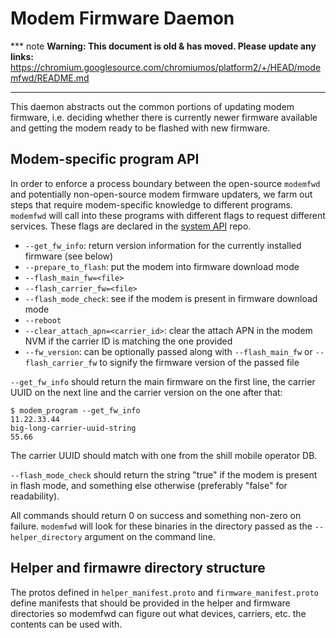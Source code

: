 # Modem Firmware Daemon

*** note
**Warning: This document is old & has moved.  Please update any links:**<br>
https://chromium.googlesource.com/chromiumos/platform2/+/HEAD/modemfwd/README.md
***

This daemon abstracts out the common portions of updating modem firmware, i.e.
deciding whether there is currently newer firmware available and getting the
modem ready to be flashed with new firmware.

## Modem-specific program API

In order to enforce a process boundary between the open-source `modemfwd` and
potentially non-open-source modem firmware updaters, we farm out steps that
require modem-specific knowledge to different programs. `modemfwd` will call
into these programs with different flags to request different services. These
flags are declared in the [system API] repo.

* `--get_fw_info`: return version information for the currently installed
  firmware (see below)
* `--prepare_to_flash`: put the modem into firmware download mode
* `--flash_main_fw=<file>`
* `--flash_carrier_fw=<file>`
* `--flash_mode_check`: see if the modem is present in firmware download mode
* `--reboot`
* `--clear_attach_apn=<carrier_id>`: clear the attach APN in the modem NVM if
  the carrier ID is matching the one provided
* `--fw_version`: can be optionally passed along with `--flash_main_fw` or
  `--flash_carrier_fw` to signify the firmware version of the passed file

`--get_fw_info` should return the main firmware on the first line, the carrier
UUID on the next line and the carrier version on the one after that:

```
$ modem_program --get_fw_info
11.22.33.44
big-long-carrier-uuid-string
55.66
```

The carrier UUID should match with one from the shill mobile operator DB.

`--flash_mode_check` should return the string "true" if the modem is present
in flash mode, and something else otherwise (preferably "false" for
readability).

All commands should return 0 on success and something non-zero on failure.
`modemfwd` will look for these binaries in the directory passed as the
`--helper_directory` argument on the command line.

## Helper and firmawre directory structure

The protos defined in `helper_manifest.proto` and `firmware_manifest.proto`
define manifests that should be provided in the helper and firmware directories
so modemfwd can figure out what devices, carriers, etc. the contents can be
used with.

[system API]: https://chromium.googlesource.com/chromiumos/platform/system_api/+/HEAD/switches/modemfwd_switches.h
